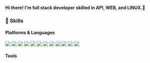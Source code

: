 #### Hi there! I'm <b>full stack developer</b> skilled in API, WEB, and LINUX.🚀

### 💪 Skills
#### Platforms & Languages
<p>
  <img src="https://img.shields.io/badge/PHP-darkred?logo=php&logoColor=black"/>
  <img src="https://img.shields.io/badge/MySQL-red?logo=MySQL&logoColor=black"/>
  <img src="https://img.shields.io/badge/Apache-blue?logo=Apache&logoColor=black"/>
  <img src="https://img.shields.io/badge/HTML-red?logo=HTML&logoColor=black"/>
  <img src="https://img.shields.io/badge/CSS-red?logo=CSS&logoColor=black"/>
  <img src="https://img.shields.io/badge/Javascript-square?logo=Javascript&logoColor=black"/>
  <img src="https://img.shields.io/badge/Jquery-red?logo=Jquery&logoColor=black"/>
  <img src="https://img.shields.io/badge/Nodejs-red?logo=Nodejs&logoColor=black"/>
  <img src="https://img.shields.io/badge/React-red?logo=React&logoColor=black"/>
  <img src="https://img.shields.io/badge/ElasticSearch-green?logo=Elastic&logoColor=black"/>
  <img src="https://img.shields.io/badge/Codeigniter3-green?logo=Codeigniter&logoColor=black"/>
  <img src="https://img.shields.io/badge/GnuBoard5-green?logo=GnuBoard&logoColor=black"/>
</p>
<p>
</p>

#### Tools
<p>
</p>
